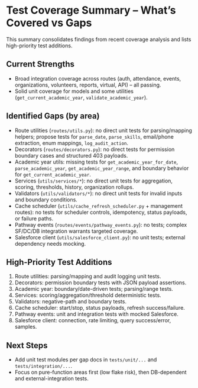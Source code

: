 # Test Coverage Summary – What’s Covered vs Gaps

This summary consolidates findings from recent coverage analysis and lists high-priority test additions.

## Current Strengths
- Broad integration coverage across routes (auth, attendance, events, organizations, volunteers, reports, virtual, API) – all passing.
- Solid unit coverage for models and some utilities (`get_current_academic_year`, `validate_academic_year`).

## Identified Gaps (by area)
- Route utilities (`routes/utils.py`): no direct unit tests for parsing/mapping helpers; propose tests for `parse_date`, `parse_skills`, email/phone extraction, enum mappings, `log_audit_action`.
- Decorators (`routes/decorators.py`): no direct tests for permission boundary cases and structured 403 payloads.
- Academic year utils: missing tests for `get_academic_year_for_date`, `parse_academic_year`, `get_academic_year_range`, and boundary behavior for `get_current_academic_year`.
- Services (`utils/services/*`): no direct unit tests for aggregation, scoring, thresholds, history, organization rollups.
- Validators (`utils/validators/*`): no direct unit tests for invalid inputs and boundary conditions.
- Cache scheduler (`utils/cache_refresh_scheduler.py` + management routes): no tests for scheduler controls, idempotency, status payloads, or failure paths.
- Pathway events (`routes/events/pathway_events.py`): no tests; complex SF/DC/DB integration warrants targeted coverage.
- Salesforce client (`utils/salesforce_client.py`): no unit tests; external dependency needs mocking.

## High-Priority Test Additions
1. Route utilities: parsing/mapping and audit logging unit tests.
2. Decorators: permission boundary tests with JSON payload assertions.
3. Academic year: boundary/date-driven tests; parsing/range tests.
4. Services: scoring/aggregation/threshold deterministic tests.
5. Validators: negative-path and boundary tests.
6. Cache scheduler: start/stop, status payloads, refresh success/failure.
7. Pathway events: unit and integration tests with mocked Salesforce.
8. Salesforce client: connection, rate limiting, query success/error, samples.

## Next Steps
- Add unit test modules per gap docs in `tests/unit/...` and `tests/integration/...`.
- Focus on pure-function areas first (low flake risk), then DB-dependent and external-integration tests.
